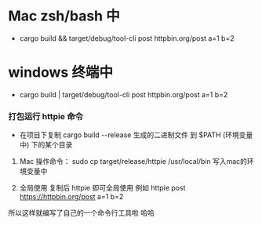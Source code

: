 # Mac zsh/bash 中

- cargo build && target/debug/tool-cli post httpbin.org/post a=1 b=2

# windows 终端中

- cargo build | target/debug/tool-cli post httpbin.org/post a=1 b=2


### 打包运行 httpie 命令
- 在项目下复制 cargo build --release 生成的二进制文件 到 $PATH (环境变量中) 下的某个目录

1. Mac 操作命令：
sudo cp target/release/httpie /usr/local/bin   写入mac的环境变量中

2. 全局使用
复制后 httpie 即可全局使用   例如  httpie post https://httpbin.org/post a=1 b=2

所以这样就编写了自己的一个命令行工具啦  哈哈

